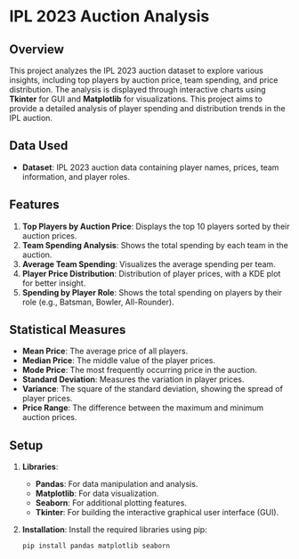 # IPL 2023 Auction Analysis

## Overview
This project analyzes the IPL 2023 auction dataset to explore various insights, including top players by auction price, team spending, and price distribution. The analysis is displayed through interactive charts using **Tkinter** for GUI and **Matplotlib** for visualizations. This project aims to provide a detailed analysis of player spending and distribution trends in the IPL auction.

## Data Used
- **Dataset**: IPL 2023 auction data containing player names, prices, team information, and player roles.

## Features
1. **Top Players by Auction Price**: Displays the top 10 players sorted by their auction prices.
2. **Team Spending Analysis**: Shows the total spending by each team in the auction.
3. **Average Team Spending**: Visualizes the average spending per team.
4. **Player Price Distribution**: Distribution of player prices, with a KDE plot for better insight.
5. **Spending by Player Role**: Shows the total spending on players by their role (e.g., Batsman, Bowler, All-Rounder).

## Statistical Measures
- **Mean Price**: The average price of all players.
- **Median Price**: The middle value of the player prices.
- **Mode Price**: The most frequently occurring price in the auction.
- **Standard Deviation**: Measures the variation in player prices.
- **Variance**: The square of the standard deviation, showing the spread of player prices.
- **Price Range**: The difference between the maximum and minimum auction prices.

## Setup
1. **Libraries**:
   - **Pandas**: For data manipulation and analysis.
   - **Matplotlib**: For data visualization.
   - **Seaborn**: For additional plotting features.
   - **Tkinter**: For building the interactive graphical user interface (GUI).

2. **Installation**:
   Install the required libraries using pip:

   ```bash
   pip install pandas matplotlib seaborn
